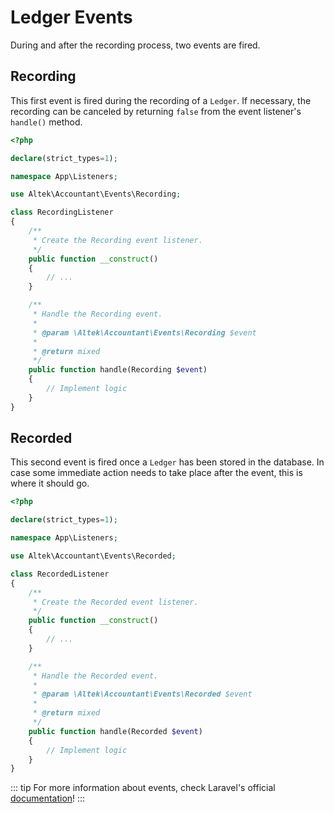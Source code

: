 # Ledger Events
During and after the recording process, two events are fired.

## Recording
This first event is fired during the recording of a `Ledger`. If necessary, the recording can be canceled by returning `false` from the event listener's `handle()` method.

```php
<?php

declare(strict_types=1);

namespace App\Listeners;

use Altek\Accountant\Events\Recording;

class RecordingListener
{
    /**
     * Create the Recording event listener.
     */
    public function __construct()
    {
        // ...
    }

    /**
     * Handle the Recording event.
     *
     * @param \Altek\Accountant\Events\Recording $event
     *
     * @return mixed
     */
    public function handle(Recording $event)
    {
        // Implement logic
    }
}
```

## Recorded
This second event is fired once a `Ledger` has been stored in the database.
In case some immediate action needs to take place after the event, this is where it should go.

```php
<?php

declare(strict_types=1);

namespace App\Listeners;

use Altek\Accountant\Events\Recorded;

class RecordedListener
{
    /**
     * Create the Recorded event listener.
     */
    public function __construct()
    {
        // ...
    }

    /**
     * Handle the Recorded event.
     *
     * @param \Altek\Accountant\Events\Recorded $event
     *
     * @return mixed
     */
    public function handle(Recorded $event)
    {
        // Implement logic
    }
}
```

::: tip
For more information about events, check Laravel's official [documentation](https://laravel.com/docs/5.8/events)!
:::
